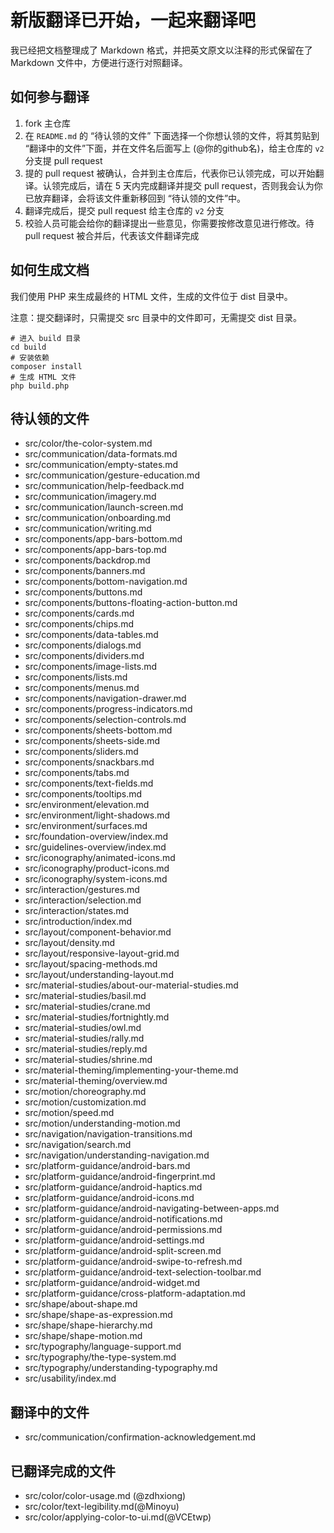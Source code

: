 # 新版翻译已开始，一起来翻译吧

我已经把文档整理成了 Markdown 格式，并把英文原文以注释的形式保留在了 Markdown 文件中，方便进行逐行对照翻译。

## 如何参与翻译

1. fork 主仓库
2. 在 `README.md` 的 “待认领的文件” 下面选择一个你想认领的文件，将其剪贴到 “翻译中的文件”下面，并在文件名后面写上 (@你的github名)，给主仓库的 `v2` 分支提 pull request
3. 提的 pull request 被确认，合并到主仓库后，代表你已认领完成，可以开始翻译。认领完成后，请在 5 天内完成翻译并提交 pull request，否则我会认为你已放弃翻译，会将该文件重新移回到 “待认领的文件”中。
4. 翻译完成后，提交 pull request 给主仓库的 `v2` 分支
5. 校验人员可能会给你的翻译提出一些意见，你需要按修改意见进行修改。待 pull request 被合并后，代表该文件翻译完成

## 如何生成文档

我们使用 PHP 来生成最终的 HTML 文件，生成的文件位于 dist 目录中。

注意：提交翻译时，只需提交 src 目录中的文件即可，无需提交 dist 目录。

```
# 进入 build 目录
cd build
# 安装依赖
composer install
# 生成 HTML 文件
php build.php
```

## 待认领的文件

* src/color/the-color-system.md
* src/communication/data-formats.md
* src/communication/empty-states.md
* src/communication/gesture-education.md
* src/communication/help-feedback.md
* src/communication/imagery.md
* src/communication/launch-screen.md
* src/communication/onboarding.md
* src/communication/writing.md
* src/components/app-bars-bottom.md
* src/components/app-bars-top.md
* src/components/backdrop.md
* src/components/banners.md
* src/components/bottom-navigation.md
* src/components/buttons.md
* src/components/buttons-floating-action-button.md
* src/components/cards.md
* src/components/chips.md
* src/components/data-tables.md
* src/components/dialogs.md
* src/components/dividers.md
* src/components/image-lists.md
* src/components/lists.md
* src/components/menus.md
* src/components/navigation-drawer.md
* src/components/progress-indicators.md
* src/components/selection-controls.md
* src/components/sheets-bottom.md
* src/components/sheets-side.md
* src/components/sliders.md
* src/components/snackbars.md
* src/components/tabs.md
* src/components/text-fields.md
* src/components/tooltips.md
* src/environment/elevation.md
* src/environment/light-shadows.md
* src/environment/surfaces.md
* src/foundation-overview/index.md
* src/guidelines-overview/index.md
* src/iconography/animated-icons.md
* src/iconography/product-icons.md
* src/iconography/system-icons.md
* src/interaction/gestures.md
* src/interaction/selection.md
* src/interaction/states.md
* src/introduction/index.md
* src/layout/component-behavior.md
* src/layout/density.md
* src/layout/responsive-layout-grid.md
* src/layout/spacing-methods.md
* src/layout/understanding-layout.md
* src/material-studies/about-our-material-studies.md
* src/material-studies/basil.md
* src/material-studies/crane.md
* src/material-studies/fortnightly.md
* src/material-studies/owl.md
* src/material-studies/rally.md
* src/material-studies/reply.md
* src/material-studies/shrine.md
* src/material-theming/implementing-your-theme.md
* src/material-theming/overview.md
* src/motion/choreography.md
* src/motion/customization.md
* src/motion/speed.md
* src/motion/understanding-motion.md
* src/navigation/navigation-transitions.md
* src/navigation/search.md
* src/navigation/understanding-navigation.md
* src/platform-guidance/android-bars.md
* src/platform-guidance/android-fingerprint.md
* src/platform-guidance/android-haptics.md
* src/platform-guidance/android-icons.md
* src/platform-guidance/android-navigating-between-apps.md
* src/platform-guidance/android-notifications.md
* src/platform-guidance/android-permissions.md
* src/platform-guidance/android-settings.md
* src/platform-guidance/android-split-screen.md
* src/platform-guidance/android-swipe-to-refresh.md
* src/platform-guidance/android-text-selection-toolbar.md
* src/platform-guidance/android-widget.md
* src/platform-guidance/cross-platform-adaptation.md
* src/shape/about-shape.md
* src/shape/shape-as-expression.md
* src/shape/shape-hierarchy.md
* src/shape/shape-motion.md
* src/typography/language-support.md
* src/typography/the-type-system.md
* src/typography/understanding-typography.md
* src/usability/index.md

## 翻译中的文件
* src/communication/confirmation-acknowledgement.md

## 已翻译完成的文件
* src/color/color-usage.md (@zdhxiong)
* src/color/text-legibility.md(@Minoyu)
* src/color/applying-color-to-ui.md(@VCEtwp)
